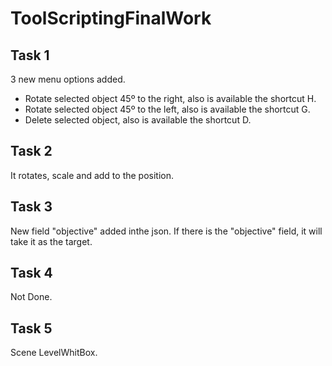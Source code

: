 # ToolScriptingFinalWork

## Task 1
3 new menu options added.
- Rotate selected object 45º to the right, also is available the shortcut H.
- Rotate selected object 45º to the left, also is available the shortcut G.
- Delete selected object, also is available the shortcut D.

## Task 2
It rotates, scale and add to the position.

## Task 3
New field "objective" added inthe json.
If there is the "objective" field, it will take it as the target.

## Task 4
Not Done.

## Task 5
Scene LevelWhitBox.
